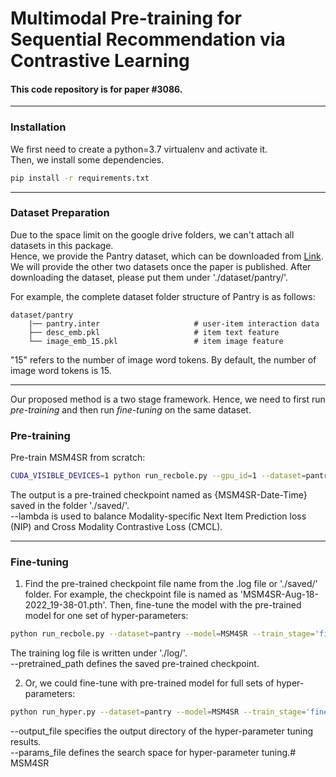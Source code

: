 # Multimodal Pre-training for Sequential Recommendation via Contrastive Learning


#### This code repository is for paper \#3086.

--------------------------------------------------------------------------------

### Installation
We first need to create a python=3.7 virtualenv and activate it.\
Then, we install some dependencies.
```bash
pip install -r requirements.txt
```

--------------------------------------------------------------------------------
### Dataset Preparation
Due to the space limit on the google drive folders, we can't attach all datasets in this package. \
Hence, we provide the Pantry dataset, which can be downloaded from [Link](https://drive.google.com/drive/folders/1dUoj5nPqhLXR1DoLHBgwWvkcsbjnIXdh?usp=share_link). 
We will provide the other two datasets once the paper is published. 
After downloading the dataset, please put them under './dataset/pantry/'.

For example, the complete dataset folder structure of Pantry is as follows:
```
dataset/pantry
    |── pantry.inter                     # user-item interaction data
    ├── desc_emb.pkl                     # item text feature
    └── image_emb_15.pkl                 # item image feature
```
"15" refers to the number of image word tokens. By default, the number of image word tokens is 15.

--------------------------------------------------------------------------------
Our proposed method is a two stage framework. Hence, we need to first run *pre-training* and then run *fine-tuning* on the same dataset.

### Pre-training
Pre-train MSM4SR from scratch:
```bash
CUDA_VISIBLE_DEVICES=1 python run_recbole.py --gpu_id=1 --dataset=pantry --model=MSM4SR --train_stage=pretrain --num_imgtokens=15 --learning_rate=0.001 --train_batch_size=1024 --lambda=0.01 --proj=False
```

The output is a pre-trained checkpoint named as {MSM4SR-Date-Time} saved in the folder './saved/'. \
--lambda is used to balance Modality-specific Next Item Prediction loss (NIP) and Cross Modality Contrastive Loss
(CMCL). 

--------------------------------------------------------------------------------
### Fine-tuning
1. Find the pre-trained checkpoint file name from the .log file or './saved/' folder. For example, the checkpoint file is named as 'MSM4SR-Aug-18-2022_19-38-01.pth'.
Then, fine-tune the model with the pre-trained model for one set of hyper-parameters:
```bash
python run_recbole.py --dataset=pantry --model=MSM4SR --train_stage='finetune' --num_imgtokens=15 --pretrained_path='./saved/MSM4SR-Aug-18-2022_19-38-01.pth' --learning_rate=0.0001 --train_batch_size=1024 --weight_decay=0.001
```
The training log file is written under './log/'. \
--pretrained_path defines the saved pre-trained checkpoint.

2. Or, we could fine-tune with pre-trained model for full sets of hyper-parameters:
```bash
python run_hyper.py --dataset=pantry --model=MSM4SR --train_stage='finetune' --num_imgtokens=15 --pretrained_path='./saved/MSM4SR-Aug-18-2022_19-38-01.pth' --output_file='./log_tune/pantry.result' --params_file=hyper.test
```
--output_file specifies the output directory of the hyper-parameter tuning results. \
--params_file defines the search space for hyper-parameter tuning.# MSM4SR
